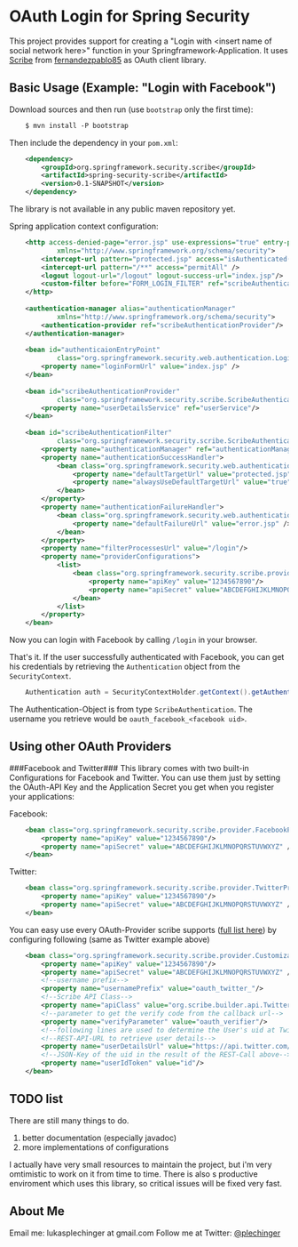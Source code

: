OAuth Login for Spring Security
===============================

This project provides support for creating a "Login with &lt;insert name of social network here&gt;" function in your Springframework-Application.
It uses [Scribe](https://github.com/fernandezpablo85/scribe-java) from [fernandezpablo85](http://fernandezpablo85.github.com/) as OAuth client library.

Basic Usage (Example: "Login with Facebook")
-----------

Download sources and then run (use `bootstrap` only the first time):

```xml
	$ mvn install -P bootstrap
```

Then include the dependency in your `pom.xml`:

```xml
    <dependency>
        <groupId>org.springframework.security.scribe</groupId>
        <artifactId>spring-security-scribe</artifactId>
        <version>0.1-SNAPSHOT</version>
    </dependency>
```

The library is not available in any public maven repository yet. 

Spring application context configuration:
```xml
    <http access-denied-page="error.jsp" use-expressions="true" entry-point-ref="authenticaionEntryPoint" 
            xmlns="http://www.springframework.org/schema/security">
        <intercept-url pattern="protected.jsp" access="isAuthenticated()" />
        <intercept-url pattern="/**" access="permitAll" />     
        <logout logout-url="/logout" logout-success-url="index.jsp"/>             
        <custom-filter before="FORM_LOGIN_FILTER" ref="scribeAuthenticationFilter"/>
    </http>
    
    <authentication-manager alias="authenticationManager" 
            xmlns="http://www.springframework.org/schema/security">
        <authentication-provider ref="scribeAuthenticationProvider"/>
    </authentication-manager>
    
    <bean id="authenticaionEntryPoint" 
            class="org.springframework.security.web.authentication.LoginUrlAuthenticationEntryPoint">
        <property name="loginFormUrl" value="index.jsp" />
    </bean>
    
    <bean id="scribeAuthenticationProvider" 
            class="org.springframework.security.scribe.ScribeAuthenticationProvider"> 
        <property name="userDetailsService" ref="userService"/>
    </bean>
    
    <bean id="scribeAuthenticationFilter" 
            class="org.springframework.security.scribe.ScribeAuthenticationFilter">
        <property name="authenticationManager" ref="authenticationManager" />
        <property name="authenticationSuccessHandler">
            <bean class="org.springframework.security.web.authentication.SimpleUrlAuthenticationSuccessHandler">
                <property name="defaultTargetUrl" value="protected.jsp" />
                <property name="alwaysUseDefaultTargetUrl" value="true" />
            </bean>
        </property>
        <property name="authenticationFailureHandler">
            <bean class="org.springframework.security.web.authentication.SimpleUrlAuthenticationFailureHandler">
                <property name="defaultFailureUrl" value="error.jsp" />
            </bean>
        </property>
        <property name="filterProcessesUrl" value="/login"/>
        <property name="providerConfigurations">
            <list>
                <bean class="org.springframework.security.scribe.provider.FacebookProviderConfiguration">
                    <property name="apiKey" value="1234567890"/>
                    <property name="apiSecret" value="ABCDEFGHIJKLMNOPQRSTUVWXYZ" />
                </bean>
            </list>
        </property>
    </bean>
```

Now you can login with Facebook by calling `/login` in your browser.

That's it. If the user successfully authenticated with Facebook, you can get his credentials by retrieving the `Authentication` object from the `SecurityContext`.

```java
    Authentication auth = SecurityContextHolder.getContext().getAuthentication();
```

The Authentication-Object is from type `ScribeAuthentication`. 
The username you retrieve would be `oauth_facebook_<facebook uid>`.

Using other OAuth Providers
---------------------------

###Facebook and Twitter###
This library comes with two built-in Configurations for Facebook and Twitter.
You can use them just by setting the OAuth-API Key and the Application Secret you get when you register your applications:

Facebook:

```xml
    <bean class="org.springframework.security.scribe.provider.FacebookProviderConfiguration">
        <property name="apiKey" value="1234567890"/>
        <property name="apiSecret" value="ABCDEFGHIJKLMNOPQRSTUVWXYZ" />
    </bean>
```

Twitter:

```xml
    <bean class="org.springframework.security.scribe.provider.TwitterProviderConfiguration">
        <property name="apiKey" value="1234567890"/>
        <property name="apiSecret" value="ABCDEFGHIJKLMNOPQRSTUVWXYZ" />
    </bean>
```

You can easy use every OAuth-Provider scribe supports ([full list here](https://github.com/fernandezpablo85/scribe-java/tree/master/src/test/java/org/scribe/examples)) by configuring following (same as Twitter example above)

```xml
    <bean class="org.springframework.security.scribe.provider.CustomizableProviderConfiguration">
        <property name="apiKey" value="1234567890"/>
        <property name="apiSecret" value="ABCDEFGHIJKLMNOPQRSTUVWXYZ" />
        <!--username prefix-->
        <property name="usernamePrefix" value="oauth_twitter_"/>
        <!--Scribe API Class-->
        <property name="apiClass" value="org.scribe.builder.api.TwitterApi" /> 
        <!--parameter to get the verify code from the callback url-->  
        <property name="verifyParameter" value="oauth_verifier"/>
        <!--following lines are used to determine the User's uid at Twitter:-->
        <!--REST-API-URL to retrieve user details-->
        <property name="userDetailsUrl" value="https://api.twitter.com/1.1/account/verify_credentials.json" />
        <!--JSON-Key of the uid in the result of the REST-Call above-->
        <property name="userIdToken" value="id"/>
    </bean>
```

TODO list
---------

There are still many things to do.

 1. better documentation (especially javadoc)
 2. more implementations of configurations

I actually have very small resources to maintain the project, but i'm very omtimistic to work on it from time to time.
There is also s productive enviroment which uses this library, so critical issues will be fixed very fast.

About Me
--------

Email me: lukasplechinger at gmail.com
Follow me at Twitter: [@plechinger](https://www.twitter.com/plechinger)






